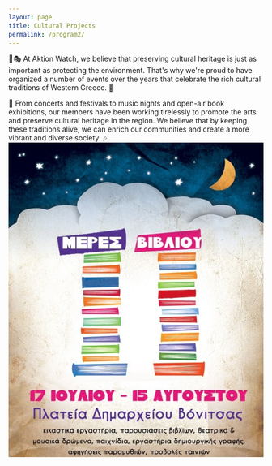 ```yaml
---
layout: page
title: Cultural Projects
permalink: /program2/
---
```

🐾🎭 At Aktion Watch, we believe that preserving cultural heritage is just as important as protecting the environment. That's why we're proud to have organized a number of events over the years that celebrate the rich cultural traditions of Western Greece. 🎨

🎵 From concerts and festivals to music nights and open-air book exhibitions, our members have been working tirelessly to promote the arts and preserve cultural heritage in the region. We believe that by keeping these traditions alive, we can enrich our communities and create a more vibrant and diverse society. 🎶
[![Open-air Book Exhibition](/assets/images/openair.png)](/pages/openair)

